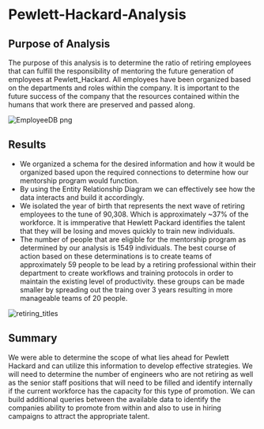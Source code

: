 # Pewlett-Hackard-Analysis

## Purpose of Analysis

The purpose of this analysis is to determine the ratio of retiring employees that can fulfill the responsibility of mentoring the future generation of employees at Pewlett_Hackard.  All employees have been organized based on the departments and roles within the company.  It is important to the future success of the company that the resources contained within the humans that work there are preserved and passed along.

![EmployeeDB png](https://user-images.githubusercontent.com/31022640/115168408-a1206180-a06f-11eb-9d1c-f06debb12ca2.png)

## Results

- We organized a schema for the desired information and how it would     be organized based upon the required connections to determine how     our mentorship program would function.
- By using the Entity Relationship Diagram we can effectively see how   the data interacts and build it accordingly.
- We isolated the year of birth that represents the next wave of         retiring employees to the tune of 90,308. Which is approximately       ~37% of the workforce.  It is immperative that Hewlett Packard         identifies the talent that they will be losing and moves quickly to   train new individuals.
- The number of people that are eligible for the mentorship program as   determined by our analysis is 1549 individuals. The best course of action based on these determinations is to create teams of approximately 59 people to be lead by a retiring professional within their department to create workflows and training protocols in order to maintain the existing level of productivity. these groups can be made smaller by spreading out the traing over 3 years resulting in more manageable teams of 20 people.

![retiring_titles](https://user-images.githubusercontent.com/31022640/115169243-57854600-a072-11eb-8036-644f75a5b75b.png)

## Summary

We were able to determine the scope of what lies ahead for Pewlett Hackard and can utilize this information to develop effective strategies.  We will need to determine the number of engineers who are not retiring as well as the senior staff positions that will need to be filled and identify internally if the current workforce has the capacity for this type of promotion.  We can build additional queries between the available data to identify the companies ability to promote from within and also to use in hiring campaigns to attract the appropriate talent.



